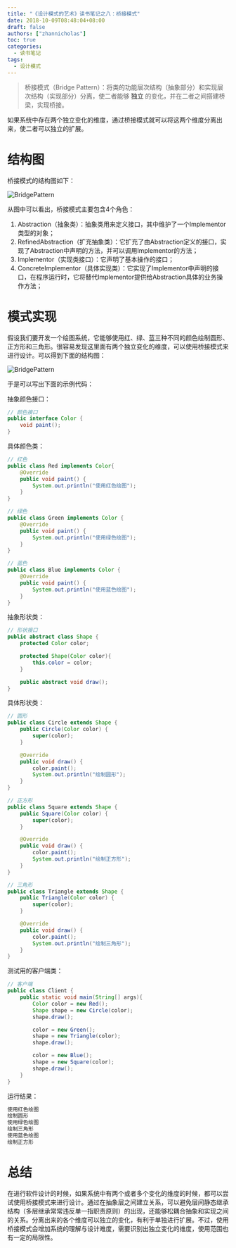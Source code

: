 ```yaml
---
title: "《设计模式的艺术》读书笔记之八：桥接模式"
date: 2018-10-09T08:48:04+08:00
draft: false
authors: ["zhannicholas"]
toc: true
categories:
  - 读书笔记
tags:
  - 设计模式
---
```


> 桥接模式（Bridge Pattern）：将类的功能层次结构（抽象部分）和实现层次结构（实现部分）分离，使二者能够 **独立** 的变化，并在二者之间搭建桥梁，实现桥接。

如果系统中存在两个独立变化的维度，通过桥接模式就可以将这两个维度分离出来，使二者可以独立的扩展。

# 结构图

桥接模式的结构图如下：

![BridgePattern](/images/design-patterns/BridgePattern.jpg "桥接模式结构图")

从图中可以看出，桥接模式主要包含4个角色：

1. Abstraction（抽象类）：抽象类用来定义接口，其中维护了一个Implementor类型的对象；
2. RefinedAbstraction（扩充抽象类）：它扩充了由Abstraction定义的接口，实现了Abstraction中声明的方法，并可以调用Implementor的方法；
3. Implementor（实现类接口）：它声明了基本操作的接口；
4. ConcreteImplementor（具体实现类）：它实现了Implementor中声明的接口，在程序运行时，它将替代Implementor提供给Abstraction具体的业务操作方法；

# 模式实现

假设我们要开发一个绘图系统，它能够使用红、绿、蓝三种不同的颜色绘制圆形、正方形和三角形。很容易发现这里面有两个独立变化的维度，可以使用桥接模式来进行设计。可以得到下面的结构图：

![BridgePattern](/images/design-patterns/BridgePatternDemo.jpg "绘图系统结构图")

于是可以写出下面的示例代码：

抽象颜色接口：

```Java
// 颜色接口
public interface Color {
    void paint();
}
```

具体颜色类：

```Java
// 红色
public class Red implements Color{
    @Override
    public void paint() {
        System.out.println("使用红色绘图");
    }
}
```

```Java
// 绿色
public class Green implements Color {
    @Override
    public void paint() {
        System.out.println("使用绿色绘图");
    }
}
```

```Java
// 蓝色
public class Blue implements Color {
    @Override
    public void paint() {
        System.out.println("使用蓝色绘图");
    }
}
```

抽象形状类：

```Java
// 形状接口
public abstract class Shape {
    protected Color color;

    protected Shape(Color color){
        this.color = color;
    }

    public abstract void draw();
}
```

具体形状类：

```Java
// 圆形
public class Circle extends Shape {
    public Circle(Color color) {
        super(color);
    }

    @Override
    public void draw() {
        color.paint();
        System.out.println("绘制圆形");
    }
}
```

```Java
// 正方形
public class Square extends Shape {
    public Square(Color color) {
        super(color);
    }

    @Override
    public void draw() {
        color.paint();
        System.out.println("绘制正方形");
    }
}
```

```Java
// 三角形
public class Triangle extends Shape {
    public Triangle(Color color) {
        super(color);
    }

    @Override
    public void draw() {
        color.paint();
        System.out.println("绘制三角形");
    }
}
```

测试用的客户端类：

```Java
// 客户端
public class Client {
    public static void main(String[] args){
        Color color = new Red();
        Shape shape = new Circle(color);
        shape.draw();

        color = new Green();
        shape = new Triangle(color);
        shape.draw();

        color = new Blue();
        shape = new Square(color);
        shape.draw();
    }
}
```

运行结果：

```txt
使用红色绘图
绘制圆形
使用绿色绘图
绘制三角形
使用蓝色绘图
绘制正方形
```

# 总结

在进行软件设计的时候，如果系统中有两个或者多个变化的维度的时候，都可以尝试使用桥接模式来进行设计。通过在抽象层之间建立关系，可以避免层间静态继承结构（多层继承常常违反单一指职责原则）的出现，还能够松耦合抽象和实现之间的关系。分离出来的各个维度可以独立的变化，有利于单独进行扩展。不过，使用桥接模式会增加系统的理解与设计难度，需要识别出独立变化的维度，使用范围也有一定的局限性。


